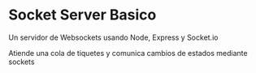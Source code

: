 # Socket Server Basico

Un servidor de Websockets usando Node, Express y Socket.io

Atiende una cola de tiquetes y comunica cambios de estados mediante sockets
